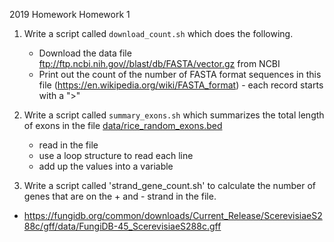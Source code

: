 2019 Homework Homework 1

1. Write a script called `download_count.sh` which does the following.
   * Download the data file ftp://ftp.ncbi.nih.gov//blast/db/FASTA/vector.gz from NCBI
   * Print out the count of the number of FASTA format sequences in this file (https://en.wikipedia.org/wiki/FASTA_format) - each record starts with a ">"

2. Write a script called `summary_exons.sh` which summarizes the total length of exons in the file [data/rice_random_exons.bed](https://raw.githubusercontent.com/biodataprog/GEN220/master/data/rice_random_exons.bed)
   * read in the file
   * use a loop structure to read each line
   * add up the values into a variable

3. Write a script called 'strand_gene_count.sh' to calculate the number of genes that are on the + and - strand in the file.
  * https://fungidb.org/common/downloads/Current_Release/ScerevisiaeS288c/gff/data/FungiDB-45_ScerevisiaeS288c.gff
